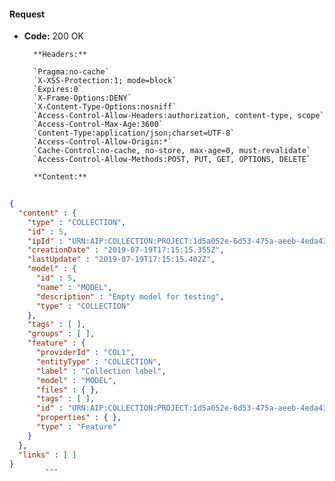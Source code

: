#### Request

* **Code:** 200 OK

        **Headers:**

        `Pragma:no-cache`
        `X-XSS-Protection:1; mode=block`
        `Expires:0`
        `X-Frame-Options:DENY`
        `X-Content-Type-Options:nosniff`
        `Access-Control-Allow-Headers:authorization, content-type, scope`
        `Access-Control-Max-Age:3600`
        `Content-Type:application/json;charset=UTF-8`
        `Access-Control-Allow-Origin:*`
        `Cache-Control:no-cache, no-store, max-age=0, must-revalidate`
        `Access-Control-Allow-Methods:POST, PUT, GET, OPTIONS, DELETE`

        **Content:**

```json
    
{
  "content" : {
    "type" : "COLLECTION",
    "id" : 5,
    "ipId" : "URN:AIP:COLLECTION:PROJECT:1d5a052e-6d53-475a-aeeb-4eda43057052:V1",
    "creationDate" : "2019-07-19T17:15:15.355Z",
    "lastUpdate" : "2019-07-19T17:15:15.402Z",
    "model" : {
      "id" : 5,
      "name" : "MODEL",
      "description" : "Empty model for testing",
      "type" : "COLLECTION"
    },
    "tags" : [ ],
    "groups" : [ ],
    "feature" : {
      "providerId" : "COL1",
      "entityType" : "COLLECTION",
      "label" : "Collection label",
      "model" : "MODEL",
      "files" : { },
      "tags" : [ ],
      "id" : "URN:AIP:COLLECTION:PROJECT:1d5a052e-6d53-475a-aeeb-4eda43057052:V1",
      "properties" : { },
      "type" : "Feature"
    }
  },
  "links" : [ ]
}
        ```
